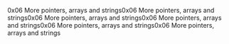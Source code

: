 0x06
More pointers, arrays and strings0x06
More pointers, arrays and strings0x06
More pointers, arrays and strings0x06
More pointers, arrays and strings0x06
More pointers, arrays and strings0x06
More pointers, arrays and strings
